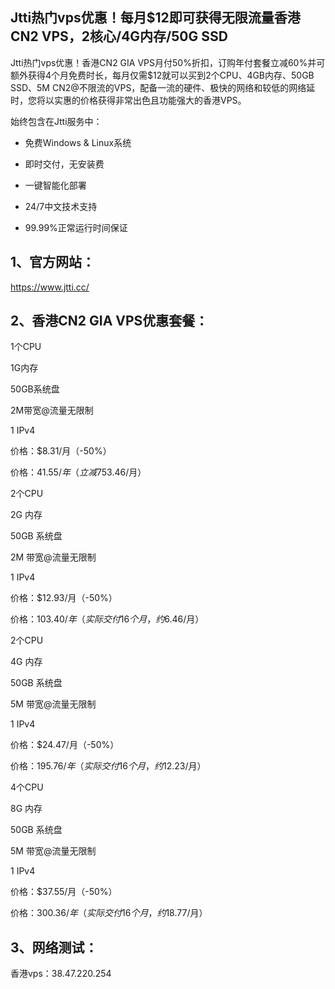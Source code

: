 ## Jtti热门vps优惠！每月$12即可获得无限流量香港CN2 VPS，2核心/4G内存/50G SSD

Jtti热门vps优惠！香港CN2 GIA VPS月付50%折扣，订购年付套餐立减60%并可额外获得4个月免费时长，每月仅需$12就可以买到2个CPU、4GB内存、50GB SSD、5M CN2@不限流的VPS，配备一流的硬件、极快的网络和较低的网络延时，您将以实惠的价格获得非常出色且功能强大的香港VPS。

始终包含在Jtti服务中：

* 免费Windows & Linux系统

* 即时交付，无安装费

* 一键智能化部署

* 24/7中文技术支持

* 99.99%正常运行时间保证
 
## 1、官方网站：

https://www.jtti.cc/

## 2、香港CN2 GIA VPS优惠套餐：

1个CPU

1G内存

50GB系统盘

2M带宽@流量无限制

1 IPv4

价格：$8.31/月（-50%）

价格：$41.55/年（立减75%，约$3.46/月）

2个CPU

2G 内存

50GB 系统盘

2M 带宽@流量无限制

1 IPv4

价格：$12.93/月（-50%）

价格：$103.40/年（实际交付16个月，约$6.46/月）

2个CPU

4G 内存

50GB 系统盘

5M 带宽@流量无限制

1 IPv4

价格：$24.47/月（-50%）

价格：$195.76/年（实际交付16个月，约$12.23/月）

4个CPU

8G 内存

50GB 系统盘

5M 带宽@流量无限制

1 IPv4

价格：$37.55/月（-50%）

价格：$300.36/年（实际交付16个月，约$18.77/月）

## 3、网络测试：

香港vps：38.47.220.254
